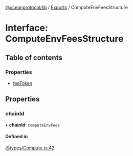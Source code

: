 [@oceanprotocol/lib](../README.md) / [Exports](../modules.md) / ComputeEnvFeesStructure

# Interface: ComputeEnvFeesStructure

## Table of contents

### Properties

- [feeToken](ComputeEnvFeesStructure.md#chainId)

## Properties

### chainId

• **chainId**: `ComputeEnvFees`

#### Defined in

[@types/Compute.ts:42](https://github.com/oceanprotocol/ocean.js/blob/c99bc5c6/src/@types/Compute.ts#L46)

